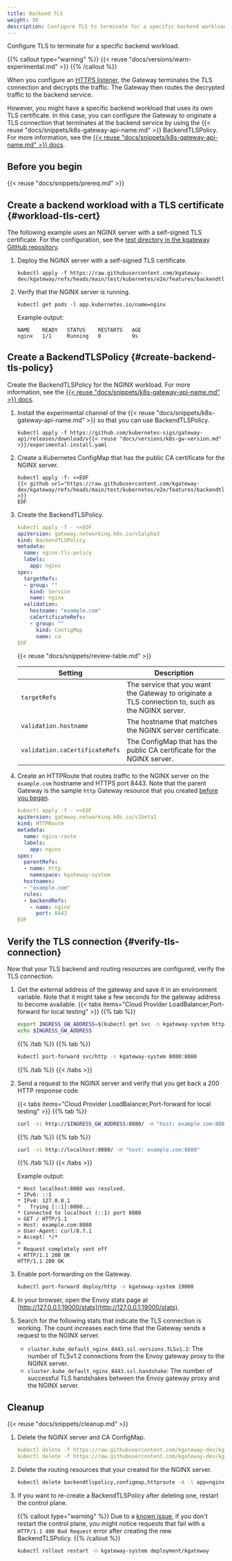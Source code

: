 ```yaml
---
title: Backend TLS
weight: 30
description: Configure TLS to terminate for a specific backend workload. 
---
```


Configure TLS to terminate for a specific backend workload.

{{% callout type="warning" %}}
{{< reuse "docs/versions/warn-experimental.md" >}}
{{% /callout %}}

When you configure an [HTTPS listener](/docs/setup/listeners/https), the Gateway terminates the TLS connection and decrypts the traffic. The Gateway then routes the decrypted traffic to the backend service.

However, you might have a specific backend workload that uses its own TLS certificate. In this case, you can configure the Gateway to originate a TLS connection that terminates at the backend service by using the {{< reuse "docs/snippets/k8s-gateway-api-name.md" >}} BackendTLSPolicy. For more information, see the [{{< reuse "docs/snippets/k8s-gateway-api-name.md" >}} docs](https://gateway-api.sigs.k8s.io/api-types/backendtlspolicy/).

## Before you begin

{{< reuse "docs/snippets/prereq.md" >}}

## Create a backend workload with a TLS certificate {#workload-tls-cert}

The following example uses an NGINX server with a self-signed TLS certificate. For the configuration, see the [test directory in the kgateway GitHub repository](https://github.com/kgateway-dev/kgateway/tree/main/test/kubernetes/e2e/features/backendtls/inputs).


1. Deploy the NGINX server with a self-signed TLS certificate.

   ```shell
   kubectl apply -f https://raw.githubusercontent.com/kgateway-dev/kgateway/refs/heads/main/test/kubernetes/e2e/features/backendtls/inputs/nginx.yaml
   ```

2. Verify that the NGINX server is running.

   ```shell
   kubectl get pods -l app.kubernetes.io/name=nginx
   ```

   Example output:

   ```
   NAME    READY   STATUS    RESTARTS   AGE
   nginx   1/1     Running   0          9s
   ```
   
## Create a BackendTLSPolicy {#create-backend-tls-policy}

Create the BackendTLSPolicy for the NGINX workload. For more information, see the [{{< reuse "docs/snippets/k8s-gateway-api-name.md" >}} docs](https://gateway-api.sigs.k8s.io/api-types/backendtlspolicy/).

1. Install the experimental channel of the {{< reuse "docs/snippets/k8s-gateway-api-name.md" >}} so that you can use BackendTLSPolicy.

   ```shell
   kubectl apply -f https://github.com/kubernetes-sigs/gateway-api/releases/download/v{{< reuse "docs/versions/k8s-gw-version.md" >}}/experimental-install.yaml
   ```

2. Create a Kubernetes ConfigMap that has the public CA certificate for the NGINX server.

   ```shell
   kubectl apply -f- <<EOF
   {{< github url="https://raw.githubusercontent.com/kgateway-dev/kgateway/refs/heads/main/test/kubernetes/e2e/features/backendtls/inputs/configmap.yaml" >}}
   EOF
   ```

3. Create the BackendTLSPolicy.

   ```yaml
   kubectl apply -f - <<EOF
   apiVersion: gateway.networking.k8s.io/v1alpha3
   kind: BackendTLSPolicy
   metadata:
     name: nginx-tls-policy
     labels:
       app: nginx
   spec:
     targetRefs:
     - group: ""
       kind: Service
       name: nginx
     validation:
       hostname: "example.com"
       caCertificateRefs:
       - group: ""
         kind: ConfigMap
         name: ca
   EOF
   ```

   {{< reuse "docs/snippets/review-table.md" >}}

   | Setting | Description |
   |---------|-------------|
   | `targetRefs` | The service that you want the Gateway to originate a TLS connection to, such as the NGINX server. |
   | `validation.hostname` | The hostname that matches the NGINX server certificate. |
   | `validation.caCertificateRefs` | The ConfigMap that has the public CA certificate for the NGINX server. |

4. Create an HTTPRoute that routes traffic to the NGINX server on the `example.com` hostname and HTTPS port 8443. Note that the parent Gateway is the sample `http` Gateway resource that you created [before you began](#before-you-begin).

   ```yaml
   kubectl apply -f - <<EOF
   apiVersion: gateway.networking.k8s.io/v1beta1
   kind: HTTPRoute
   metadata:
     name: nginx-route
     labels:
       app: nginx
   spec:
     parentRefs:
     - name: http
       namespace: kgateway-system
     hostnames:
     - "example.com"
     rules:
     - backendRefs:
       - name: nginx
         port: 8443
   EOF
   ```

## Verify the TLS connection {#verify-tls-connection}

Now that your TLS backend and routing resources are configured, verify the TLS connection.

1. Get the external address of the gateway and save it in an environment variable. Note that it might take a few seconds for the gateway address to become available. 
   {{< tabs items="Cloud Provider LoadBalancer,Port-forward for local testing" >}}
   {{% tab %}}
   ```sh
   export INGRESS_GW_ADDRESS=$(kubectl get svc -n kgateway-system http -o jsonpath="{.status.loadBalancer.ingress[0]['hostname','ip']}")
   echo $INGRESS_GW_ADDRESS   
   ```
   {{% /tab %}}
   {{% tab %}}
   ```sh
   kubectl port-forward svc/http -n kgateway-system 8080:8080
   ```
   {{% /tab %}}
   {{< /tabs >}}

2. Send a request to the NGINX server and verify that you get back a 200 HTTP response code. 
   
   {{< tabs items="Cloud Provider LoadBalancer,Port-forward for local testing" >}}
   {{% tab %}}
   ```sh
   curl -vi http://$INGRESS_GW_ADDRESS:8080/ -H "host: example.com:8080"
   ```
   {{% /tab %}}
   {{% tab %}}
   ```sh
   curl -vi http://localhost:8080/ -H "host: example.com:8080"
   ```
   {{% /tab %}}
   {{< /tabs >}}

   Example output: 
   ```
   * Host localhost:8080 was resolved.
   * IPv6: ::1
   * IPv4: 127.0.0.1
   *   Trying [::1]:8080...
   * Connected to localhost (::1) port 8080
   > GET / HTTP/1.1
   > Host: example.com:8080
   > User-Agent: curl/8.7.1
   > Accept: */*
   > 
   * Request completely sent off
   < HTTP/1.1 200 OK
   HTTP/1.1 200 OK
   ```

3. Enable port-forwarding on the Gateway.

   ```sh
   kubectl port-forward deploy/http -n kgateway-system 19000
   ```

4. In your browser, open the Envoy stats page at [http://127.0.0.1:19000/stats](http://127.0.0.1:19000/stats).

5. Search for the following stats that indicate the TLS connection is working. The count increases each time that the Gateway sends a request to the NGINX server.

   * `cluster.kube_default_nginx_8443.ssl.versions.TLSv1.2`: The number of TLSv1.2 connections from the Envoy gateway proxy to the NGINX server.
   * `cluster.kube_default_nginx_8443.ssl.handshake`: The number of successful TLS handshakes between the Envoy gateway proxy and the NGINX server.

## Cleanup

{{< reuse "docs/snippets/cleanup.md" >}}

1. Delete the NGINX server and CA ConfigMap.

   ```yaml
   kubectl delete -f https://raw.githubusercontent.com/kgateway-dev/kgateway/refs/heads/main/test/kubernetes/e2e/features/backendtls/inputs/nginx.yaml
   kubectl delete -f https://raw.githubusercontent.com/kgateway-dev/kgateway/refs/heads/main/test/kubernetes/e2e/features/backendtls/inputs/configmap.yaml
   ```
   
2. Delete the routing resources that your created for the NGINX server.
   
   ```sh
   kubectl delete backendtlspolicy,configmap,httproute -A -l app=nginx
   ```

3. If you want to re-create a BackendTLSPolicy after deleting one, restart the control plane.

   {{% callout type="warning" %}}
   Due to a [known issue](https://github.com/kgateway-dev/kgateway/issues/11146), if you don't restart the control plane, you might notice requests that fail with a `HTTP/1.1 400 Bad Request` error after creating the new BackendTLSPolicy.
   {{% /callout %}}

   ```sh
   kubectl rollout restart -n kgateway-system deployment/kgateway
   ```
   